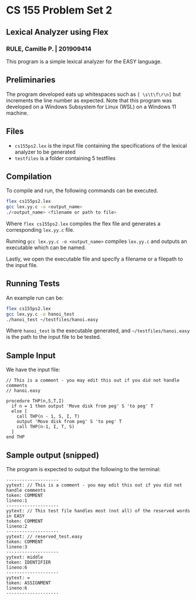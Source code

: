 
# CS 155 Problem Set 2
## Lexical Analyzer using Flex

### RULE, Camille P. | 201909414

This program is a simple lexical analyzer for the EASY language.




## Preliminaries

The program developed eats up whitespaces such as `[ \s\t\f\r\n]` but increments the line number as expected. Note that this program was developed on a Windows Subsystem for Linux (WSL) on a Windows 11 machine. 
## Files

- `cs155ps2.lex` is the input file containing the specifications of the lexical analyzer to be generated
- `testfiles` is a folder containing 5 testfiles 
## Compilation

To compile and run, the following commands can be executed.

```bash
flex cs155ps2.lex
gcc lex.yy.c -o <output_name>
./<output_name> <filename or path to file>
```

Where `flex cs155ps2.lex` compiles the flex file and generates a corresponding `lex.yy.c` file.

Running `gcc lex.yy.c -o <output_name>` compiles `lex.yy.c` and outputs an executable which can be named. 

Lastly, we open the executable file and specify a filename or a filepath to the input file.


    
## Running Tests

An example run can be:

```bash
flex cs155ps2.lex
gcc lex.yy.c -o hanoi_test
./hanoi_test ~/testfiles/hanoi.easy
```

Where `hanoi_test` is the executable generated, and `~/testfiles/hanoi.easy` is the path to the input file to be tested.

## Sample Input

We have the input file:

```
// This is a comment - you may edit this out if you did not handle comments
// hanoi.easy

procedure THP(n,S,T,I) 
  if n = 1 then output 'Move disk from peg' S 'to peg' T
  else [ 
    call THP(n - 1, S, I, T)
    output 'Move disk from peg' S 'to peg' T
    call THP(n-1, I, T, S)
  ]
end THP
```

## Sample output (snipped)
The program is expected to output the following to the terminal:

```
--------------------
yytext: // This is a comment - you may edit this out if you did not handle comments
token: COMMENT
lineno:1
--------------------
yytext: // This test file handles most (not all) of the reserved words in EASY
token: COMMENT
lineno:2
--------------------
yytext: // reserved_test.easy
token: COMMENT
lineno:3
--------------------
yytext: middle
token: IDENTIFIER
lineno:6
--------------------
yytext: =
token: ASSIGNMENT
lineno:6
--------------------
```

